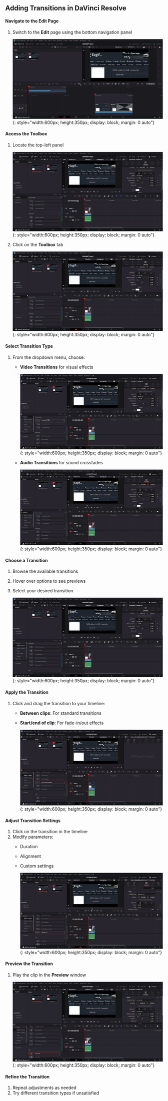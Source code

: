 ## Adding Transitions in DaVinci Resolve

#### Navigate to the Edit Page
1. Switch to the **Edit** page using the bottom navigation panel

    ![Add a video to your timeline](./assets/transition/opening_edit-ezgif.com-video-to-gif-converter.gif){: style="width:600px; height:350px; display: block; margin: 0 auto"}

#### Access the Toolbox
1. Locate the top-left panel

    ![Add a video to your timeline](./assets/transition/locating_left-ezgif.com-video-to-gif-converter.gif){: style="width:600px; height:350px; display: block; margin: 0 auto"}

2. Click on the **Toolbox** tab

    ![Add a video to your timeline](./assets/transition/opening_toolbox-ezgif.com-video-to-gif-converter.gif){: style="width:600px; height:350px; display: block; margin: 0 auto"}

#### Select Transition Type
1. From the dropdown menu, choose:
    - **Video Transitions** for visual effects

        ![Add a video to your timeline](./assets/transition/opening_video_transition-ezgif.com-video-to-gif-converter.gif){: style="width:600px; height:350px; display: block; margin: 0 auto"}

    - **Audio Transitions** for sound crossfades

        ![Add a video to your timeline](./assets/transition/opening_audio_transitions-ezgif.com-video-to-gif-converter.gif){: style="width:600px; height:350px; display: block; margin: 0 auto"}

#### Choose a Transition
1. Browse the available transitions
2. Hover over options to see previews
3. Select your desired transition

    ![Add a video to your timeline](./assets/transition/hovering_over_transitions-ezgif.com-video-to-gif-converter.gif){: style="width:600px; height:350px; display: block; margin: 0 auto"}

#### Apply the Transition
1. Click and drag the transition to your timeline:
    - **Between clips**: For standard transitions
    - **Start/end of clip**: For fade-in/out effects

        ![Add a video to your timeline](./assets/transition/clicking_and_dragging-ezgif.com-video-to-gif-converter.gif){: style="width:600px; height:350px; display: block; margin: 0 auto"}

#### Adjust Transition Settings
1. Click on the transition in the timeline
2. Modify parameters:
    - Duration
    - Alignment
    - Custom settings

        ![Add a video to your timeline](./assets/transition/editing_transitions-ezgif.com-video-to-gif-converter.gif){: style="width:600px; height:350px; display: block; margin: 0 auto"}

#### Preview the Transition
1. Play the clip in the **Preview** window

    ![Add a video to your timeline](./assets/transition/preview_transition-ezgif.com-video-to-gif-converter.gif){: style="width:600px; height:350px; display: block; margin: 0 auto"}

#### Refine the Transition
1. Repeat adjustments as needed
2. Try different transition types if unsatisfied
